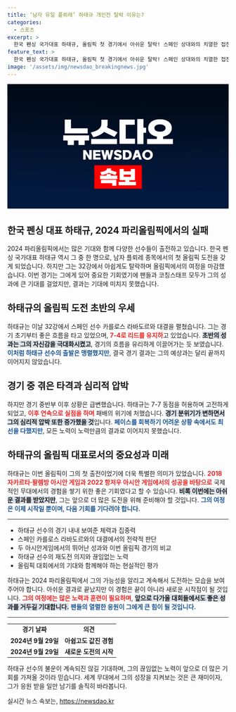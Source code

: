 ```yaml
---
title: ‘남자 유일 플뢰레’ 하태규 개인전 탈락 이유는?
categories:
  - 스포츠
excerpt: >
  한국 펜싱 국가대표 하태규, 올림픽 첫 경기에서 아쉬운 탈락! 스페인 상대와의 치열한 접전 끝에 13-15로 석패한 그의 땀과 눈물이 그려내는 스포츠의 쓴맛.
feature_text: >
  한국 펜싱 국가대표 하태규, 올림픽 첫 경기에서 아쉬운 탈락! 스페인 상대와의 치열한 접전 끝에 13-15로 석패한 그의 땀과 눈물이 그려내는 스포츠의 쓴맛.
image: '/assets/img/newsdao_breakingnews.jpg'
---
```


<p><img src="/assets/img/newsdao_breakingnews.jpg" alt="implanttips 속보" /></p>

<h2 data-ke-size="size34">한국 펜싱 대표 하태규, 2024 파리올림픽에서의 실패</h2>

<p data-ke-size="size16">2024 파리올림픽에서는 많은 기대와 함께 다양한 선수들이 출전하고 있습니다. 한국 펜싱 국가대표 하태규 역시 그 중 한 명으로, 남자 플뢰레 종목에서의 첫 올림픽 도전을 갖게 되었습니다. 하지만 그는 32강에서 아쉽게도 탈락하며 올림픽에서의 여정을 마감했습니다. 이번 경기는 그에게 있어 중요한 기회였기에 팬들과 코칭스태프 모두가 그의 성과에 큰 기대를 걸었지만, 결과는 기대에 미치지 못했습니다.</p>

<h2 data-ke-size="size26">하태규의 올림픽 도전 초반의 우세</h2>

<p data-ke-size="size16">하태규는 이날 32강에서 스페인 선수 카를로스 라바도르와 대결을 펼쳤습니다. 그는 경기 초기부터 좋은 흐름을 타고 있었으며, <b><span style="color: #ee2323;">7-4로 리드를 유지하</span></b>고 있었습니다. <b><span style="background-color: #21538527;">초반의 성과는 그의 자신감을 극대화시켰고</span></b>, 경기의 흐름을 유리하게 이끌어가는 듯 보였습니다. <b><span style="color: #1a5490;">이처럼 하태규 선수의 출발은 맹렬했지만</span></b>, 결국 경기 결과는 그의 예상과는 달리 끝까지 이어지지 않았습니다.</p>

<h2 data-ke-size="size26">경기 중 겪은 타격과 심리적 압박</h2>

<p data-ke-size="size16">하지만 경기 중반부 이후 상황은 급변했습니다. 하태규는 7-7 동점을 허용하며 고전하게 되었고, <b><span style="color: #ee2323;">이후 연속으로 실점을 하며</span></b> 패배의 위기에 처했습니다. <b><span style="background-color: #21538527;">경기 분위기가 변하면서 그의 심리적 압박 또한 증가했을 것</span></b>입니다. <b><span style="color: #1a5490;">페이스를 회복하기 어려운 상황 속에서도 최선을 다했지만</span></b>, 모든 노력이 노력만큼의 결과로 이어지지 못했습니다.</p>

<h2 data-ke-size="size26">하태규의 올림픽 대표로서의 중요성과 미래</h2>

<p data-ke-size="size16">하태규는 이번 올림픽이 그의 첫 출전이었기에 더욱 특별한 의미가 있었습니다. <b><span style="color: #ee2323;">2018 자카르타·팔렘방 아시안 게임과 2022 항저우 아시안 게임에서의 성공을 바탕으로</span></b> 국제적인 무대에서의 경험을 쌓기 위한 좋은 기회였다고 할 수 있습니다. <b><span style="background-color: #21538527;">비록 이번에는 아쉬운 결과를 받았지만</span></b>, 그는 앞으로 더 많은 도전을 위해 준비해야 할 것입니다. <b><span style="color: #1a5490;">그의 여정은 이제 시작일 뿐이며, 다음 기회를 기다려야 합니다.</span></b></p>

<hr style="height:1px; border:none; color:#333; background-color:#333;" />

<ul>
  <li>하태규 선수의 경기 내내 보여준 체력과 집중력</li>
  <li>스페인 카를로스 라바도르와의 대결에서의 전략적 판단</li>
  <li>두 아시안게임에서의 뛰어난 성과와 이번 올림픽 경기의 비교</li>
  <li>하태규 선수의 재도전 의지와 끊임없는 노력</li>
  <li>올림픽 대회에서의 기대와 함께해야 하는 현실적인 평가</li>
</ul>

<p data-ke-size="size16">하태규는 2024 파리올림픽에서 그의 가능성을 알리고 계속해서 도전하는 모습을 보여주어야 합니다. 아쉬운 결과로 끝났지만 이 경험은 끝이 아니라 새로운 시작점이 될 것입니다. <b><span style="color: #ee2323;">그의 여정에는 많은 노력과 훈련이 필요하며</span></b>, <b><span style="background-color: #21538527;">앞으로 다가올 대회들에서도 좋은 성과를 거두길 기대합니다.</span></b> <b><span style="color: #1a5490;">팬들의 열렬한 응원이 그에게 큰 힘이 될 것입니다.</span></b></p>

<hr style="height:1px; border:none; color:#333; background-color:#333;" />

<table style="width:100%; border-collapse:collapse;">
  <tr>
    <td style="text-align: center; height: 17px;"><b>경기 날짜</b></td>
    <td style="text-align: center; height: 17px;"><b>의견</b></td>
  </tr>
  <tr>
    <td style="text-align: center; height: 17px;"><b>2024년 9월 29일</b></td>
    <td style="text-align: center; height: 17px;"><b>아쉽고도 값진 경험</b></td>
  </tr>
  <tr>
    <td style="text-align: center; height: 17px;"><b>2024년 9월 29일</b></td>
    <td style="text-align: center; height: 17px;"><b>새로운 도전의 시작</b></td>
  </tr>
</table>

<p data-ke-size="size16">하태규 선수의 불운이 계속되진 않길 기대하며, 그의 끊임없는 노력이 앞으로 더 많은 기회를 가져올 것이라 믿습니다. 세계 무대에서 그의 성장을 지켜보는 것은 큰 재미이자, 그가 응원 받을 일만 남기를 솔직히 바라봅니다.</p>
실시간 뉴스 속보는, <a href="https://newsdao.kr" rel="dofollow">https://newsdao.kr</a>



